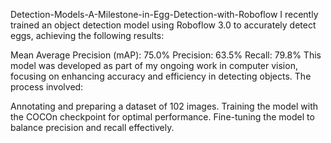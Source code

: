 Detection-Models-A-Milestone-in-Egg-Detection-with-Roboflow
I recently trained an object detection model using Roboflow 3.0 to accurately detect eggs, achieving the following results:

Mean Average Precision (mAP): 75.0%
Precision: 63.5%
Recall: 79.8%
This model was developed as part of my ongoing work in computer vision, focusing on enhancing accuracy and efficiency in detecting objects. The process involved:

Annotating and preparing a dataset of 102 images.
Training the model with the COCOn checkpoint for optimal performance.
Fine-tuning the model to balance precision and recall effectively.
